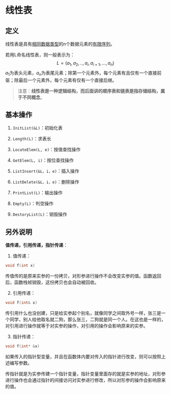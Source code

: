 # 线性表

<!-- toc -->

## 定义

线性表是具有<u>相同数据类型</u>的n个数据元素的<u>有限序列</u>。

若用L命名线性表，则一般表示为：
$$
L=(a_1,a_2,..,a_i,a_{i+1},...,a_n)
$$
$a_1$为表头元素，$a_n$为表尾元素；除第一个元素外，每个元素有且仅有一个直接前驱；除最后一个元素外，每个元素有仅有一个直接后继。

> 注意：**线性表是一种逻辑结构，而后面讲的顺序表和链表是指存储结构，属于不同概念**。

## 基本操作

1. `InitList(&L)`：初始化表

2. `Length(L)`：求表长

3. `LocateElem(L, e)`：按值查找操作

4. `GetElem(L, i)`：按位查找操作

5. `ListInsert(&L，i，e)`：插入操作

6. `ListDelete(&L，i，e)`：删除操作

7. `PrintList(L)`：输出操作

8. `Empty(L)`：判空操作

9. `DestoryList(L)`：销毁操作

## 另外说明

**值传递，引用传递，指针传递**：

1. 值传递：

```c
void f(int x)
```

传值传的是原来实参的一份拷贝，对形参进行操作不会改变实参的值。函数返回后，函数栈帧销毁，这份拷贝也会自动被回收。

2. 引用传递：

```c
void f(int& x)
```
传引用什么也没创建，只是给实参起个别名，就像同学之间取外号一样，张三是一个同学，别人给他取名就二狗，那么张三，二狗就是同一个人。在这也是一样的，对引用进行操作就等于对实参的操作，对引用的操作会影响原来的实参。

3. 指针传递：

```c
void f(int* &x)
```


如果传入的指针型变量，并且在函数体内要对传入的指针进行改变，则可以按照上述编写参数。

传指针就是为实参传建一个指针变量，指针变量里面存的就是实参的地址，对形参进行操作也会通过指针的间接访问对实参进行修改，所以对形参的操作会影响原来的值。
